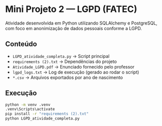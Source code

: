 # Mini Projeto 2 — LGPD (FATEC)

Atividade desenvolvida em Python utilizando SQLAlchemy e PostgreSQL, com foco em anonimização de dados pessoais conforme a LGPD.

## Conteúdo

- `LGPD_atividade_completa.py` → Script principal
- `requirements (2).txt` → Dependências do projeto
- `Atividade_LGPD.pdf` → Enunciado fornecido pelo professor
- `lgpd_logs.txt` → Log de execução (gerado ao rodar o script)
- `*.csv` → Arquivos exportados por ano de nascimento

## Execução

```bash
python -m venv .venv
.venv\Scripts\activate
pip install -r "requirements (2).txt"
python LGPD_atividade_completa.py
```
